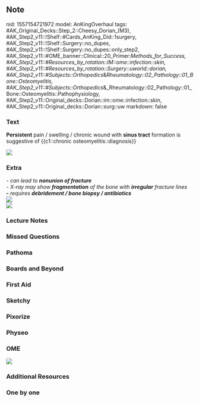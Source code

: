 ## Note
nid: 1557154721972
model: AnKingOverhaul
tags: #AK_Original_Decks::Step_2::Cheesy_Dorian_(M3), #AK_Step2_v11::!Shelf::#Cards_AnKing_Did::1surgery, #AK_Step2_v11::!Shelf::Surgery::no_dupes, #AK_Step2_v11::!Shelf::Surgery::no_dupes::only_step2, #AK_Step2_v11::#OME_banner::Clinical::20_Primer:_Methods_for_Success, #AK_Step2_v11::#Resources_by_rotation::IM::ome::infection::skin, #AK_Step2_v11::#Resources_by_rotation::Surgery::uworld::dorian, #AK_Step2_v11::#Subjects::Orthopedics_&_Rheumatology::02_Pathology::01_Bone::Osteomyelitis, #AK_Step2_v11::#Subjects::Orthopedics_&_Rheumatology::02_Pathology::01_Bone::Osteomyelitis::Pathophysiology, #AK_Step2_v11::Original_decks::Dorian::im::ome::infection::skin, #AK_Step2_v11::Original_decks::Dorian::surg::uw
markdown: false

### Text
<b>Persistent</b> pain / swelling / chronic wound with <b>sinus
tract</b> formation is suggestive of {{c1::chronic
osteomyelitis::diagnosis}}
<div><img src="paste-2221524589215747.jpg"></div>

### Extra
<div style="font-style: italic;"></div>
<div>
  <i>- can lead to <b>nonunion of fracture</b></i>
</div>
<div>
  <i>- X-ray may show <b>fragmentation</b> of the bone with
  <b>irregular</b> fracture lines</i>
</div>
<div>
  <i><b>-</b> requires <b>debridement / bone biopsy /
  antibiotics</b></i>
</div>
<div>
  <i><b><img src="paste-2221541769084931.jpg"></b></i>
</div>
<div>
  <i><b><img src="paste-2226244758274051.jpg"></b></i>
</div>

### Lecture Notes


### Missed Questions


### Pathoma


### Boards and Beyond


### First Aid


### Sketchy


### Pixorize


### Physeo


### OME
<div class="ome-widget">
  <a href="https://onlinemeded.org/spa/surgery?ref=anki"><img src=
  "_OME_AnkiFlashcards_Topic_6.png"></a>
</div>

### Additional Resources


### One by one

